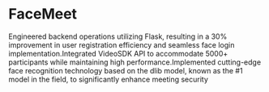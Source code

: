 # FaceMeet

Engineered backend operations utilizing Flask, resulting in a 30% improvement in user registration efficiency and seamless face login implementation.Integrated VideoSDK API to accommodate 5000+ participants while maintaining high performance.Implemented cutting-edge face recognition technology based on the dlib model, known as the #1 model in the field, to significantly enhance meeting security
